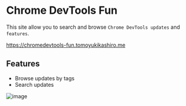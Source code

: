 # Chrome DevTools Fun

This site allow you to search and browse `Chrome DevTools updates` and `features`.

https://chromedevtools-fun.tomoyukikashiro.me

## Features

- Browse updates by tags
- Search updates

![image](https://i.gyazo.com/4ea05992872a4615be510b84cca88fd7.png)
